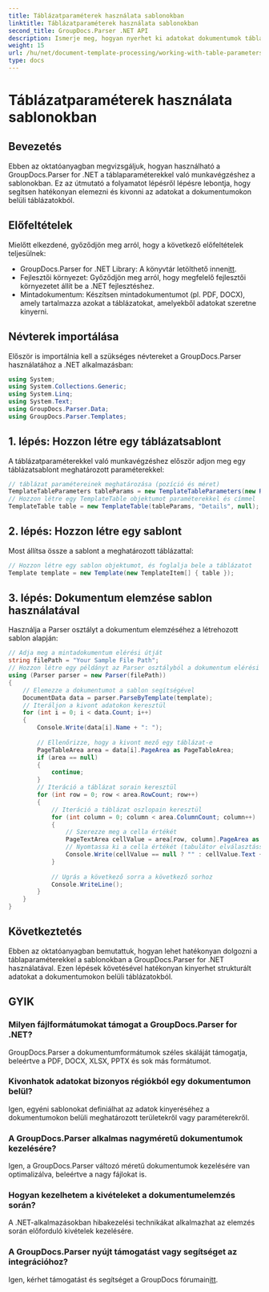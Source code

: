 ```yaml
---
title: Táblázatparaméterek használata sablonokban
linktitle: Táblázatparaméterek használata sablonokban
second_title: GroupDocs.Parser .NET API
description: Ismerje meg, hogyan nyerhet ki adatokat dokumentumok tábláiból a GroupDocs.Parser for .NET segítségével. Lépésről lépésre a táblázat paramétereinek használatához.
weight: 15
url: /hu/net/document-template-processing/working-with-table-parameters-in-templates/
type: docs
---
```

# Táblázatparaméterek használata sablonokban

## Bevezetés
Ebben az oktatóanyagban megvizsgáljuk, hogyan használható a GroupDocs.Parser for .NET a táblaparaméterekkel való munkavégzéshez a sablonokban. Ez az útmutató a folyamatot lépésről lépésre lebontja, hogy segítsen hatékonyan elemezni és kivonni az adatokat a dokumentumokon belüli táblázatokból.
## Előfeltételek
Mielőtt elkezdené, győződjön meg arról, hogy a következő előfeltételek teljesülnek:
-  GroupDocs.Parser for .NET Library: A könyvtár letölthető innen[itt](https://releases.groupdocs.com/parser/net/).
- Fejlesztői környezet: Győződjön meg arról, hogy megfelelő fejlesztői környezetet állít be a .NET fejlesztéshez.
- Mintadokumentum: Készítsen mintadokumentumot (pl. PDF, DOCX), amely tartalmazza azokat a táblázatokat, amelyekből adatokat szeretne kinyerni.

## Névterek importálása
Először is importálnia kell a szükséges névtereket a GroupDocs.Parser használatához a .NET alkalmazásban:
```csharp
using System;
using System.Collections.Generic;
using System.Linq;
using System.Text;
using GroupDocs.Parser.Data;
using GroupDocs.Parser.Templates;
```
## 1. lépés: Hozzon létre egy táblázatsablont
A táblázatparaméterekkel való munkavégzéshez először adjon meg egy táblázatsablont meghatározott paraméterekkel:
```csharp
// táblázat paramétereinek meghatározása (pozíció és méret)
TemplateTableParameters tableParams = new TemplateTableParameters(new Rectangle(new Point(35, 320), new Size(530, 55)), null);
// Hozzon létre egy TemplateTable objektumot paraméterekkel és címmel
TemplateTable table = new TemplateTable(tableParams, "Details", null);
```
## 2. lépés: Hozzon létre egy sablont
Most állítsa össze a sablont a meghatározott táblázattal:
```csharp
// Hozzon létre egy sablon objektumot, és foglalja bele a táblázatot
Template template = new Template(new TemplateItem[] { table });
```
## 3. lépés: Dokumentum elemzése sablon használatával
Használja a Parser osztályt a dokumentum elemzéséhez a létrehozott sablon alapján:
```csharp
// Adja meg a mintadokumentum elérési útját
string filePath = "Your Sample File Path";
// Hozzon létre egy példányt az Parser osztályból a dokumentum elérési útjával
using (Parser parser = new Parser(filePath))
{
    // Elemezze a dokumentumot a sablon segítségével
    DocumentData data = parser.ParseByTemplate(template);
    // Iteráljon a kivont adatokon keresztül
    for (int i = 0; i < data.Count; i++)
    {
        Console.Write(data[i].Name + ": ");
        
        // Ellenőrizze, hogy a kivont mező egy táblázat-e
        PageTableArea area = data[i].PageArea as PageTableArea;
        if (area == null)
        {
            continue;
        }
        // Iteráció a táblázat sorain keresztül
        for (int row = 0; row < area.RowCount; row++)
        {
            // Iteráció a táblázat oszlopain keresztül
            for (int column = 0; column < area.ColumnCount; column++)
            {
                // Szerezze meg a cella értékét
                PageTextArea cellValue = area[row, column].PageArea as PageTextArea;
                // Nyomtassa ki a cella értékét (tabulátor elválasztással)
                Console.Write(cellValue == null ? "" : cellValue.Text + "\t");
            }
            
            // Ugrás a következő sorra a következő sorhoz
            Console.WriteLine();
        }
    }
}
```

## Következtetés
Ebben az oktatóanyagban bemutattuk, hogyan lehet hatékonyan dolgozni a táblaparaméterekkel a sablonokban a GroupDocs.Parser for .NET használatával. Ezen lépések követésével hatékonyan kinyerhet strukturált adatokat a dokumentumokon belüli táblázatokból.

## GYIK
### Milyen fájlformátumokat támogat a GroupDocs.Parser for .NET?
GroupDocs.Parser a dokumentumformátumok széles skáláját támogatja, beleértve a PDF, DOCX, XLSX, PPTX és sok más formátumot.
### Kivonhatok adatokat bizonyos régiókból egy dokumentumon belül?
Igen, egyéni sablonokat definiálhat az adatok kinyeréséhez a dokumentumokon belüli meghatározott területekről vagy paraméterekről.
### A GroupDocs.Parser alkalmas nagyméretű dokumentumok kezelésére?
Igen, a GroupDocs.Parser változó méretű dokumentumok kezelésére van optimalizálva, beleértve a nagy fájlokat is.
### Hogyan kezelhetem a kivételeket a dokumentumelemzés során?
A .NET-alkalmazásokban hibakezelési technikákat alkalmazhat az elemzés során előforduló kivételek kezelésére.
### A GroupDocs.Parser nyújt támogatást vagy segítséget az integrációhoz?
 Igen, kérhet támogatást és segítséget a GroupDocs fórumain[itt](https://forum.groupdocs.com/c/parser/17).